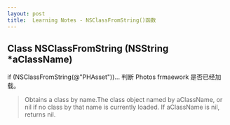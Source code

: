 ```yaml
---
layout: post
title:  Learning Notes - NSClassFromString()函数
---
```


## Class NSClassFromString (NSString *aClassName)
if (NSClassFromString(@"PHAsset"))... 判断 Photos frmaework 是否已经加载。

> Obtains a class by name.The class object named by aClassName, or nil if no class by that name is currently loaded. If aClassName is nil, returns nil.